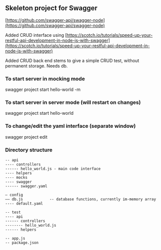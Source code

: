 ## Skeleton project for Swagger

[https://github.com/swagger-api/swagger-node](https://github.com/swagger-api/swagger-node)

Added CRUD interface using [https://scotch.io/tutorials/speed-up-your-restful-api-development-in-node-js-with-swagger](https://scotch.io/tutorials/speed-up-your-restful-api-development-in-node-js-with-swagger)

Added CRUD back end stems to give a simple CRUD test, without permanent storage. Needs db.

### To start server in mocking mode
swagger project start hello-world -m

### To start server in server mode (will restart on changes)
swagger project start hello-world

### To change/edit the yaml interface (separate window)
swagger project edit

### Directory structure
```
-- api  
---- controllers
------ hello_world.js - main code interface
---- helpers
---- mocks
---- swagger
------ swagger.yaml

— config
—— db.js            -- database functions, currently im-memory array
---- default.yaml

-- test
---- api
------ controllers
-------- hello_world.js
------ helpers

-- app.js
-- package.json
```

